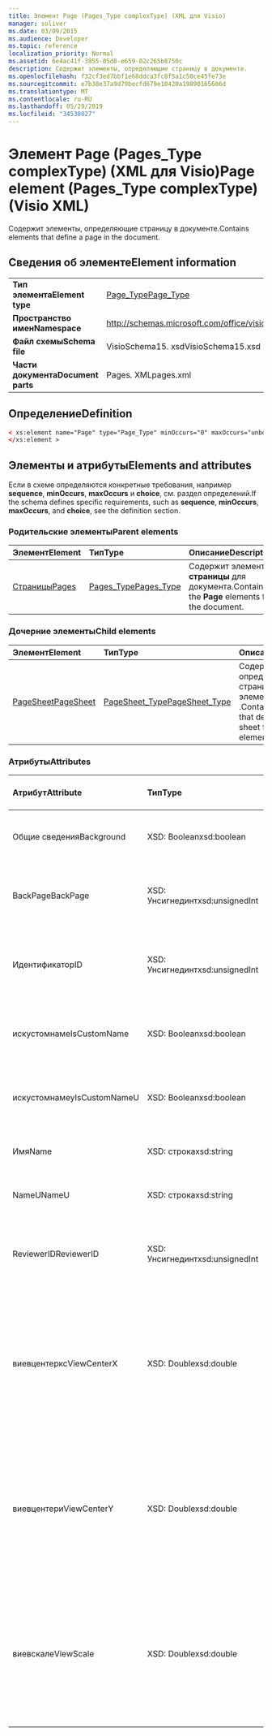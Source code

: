 ```yaml
---
title: Элемент Page (Pages_Type complexType) (XML для Visio)
manager: soliver
ms.date: 03/09/2015
ms.audience: Developer
ms.topic: reference
localization_priority: Normal
ms.assetid: 6e4ac41f-3855-05d8-e659-02c265b8750c
description: Содержит элементы, определяющие страницу в документе.
ms.openlocfilehash: f32cf3ed7bbf1e68ddca3fc8f5a1c50ce45fe73e
ms.sourcegitcommit: e7b38e37a9d79becfd679e10420a19890165606d
ms.translationtype: MT
ms.contentlocale: ru-RU
ms.lasthandoff: 05/29/2019
ms.locfileid: "34538027"
---
```

# <a name="page-element-pages_type-complextype-visio-xml"></a><span data-ttu-id="85019-103">Элемент Page (Pages_Type complexType) (XML для Visio)</span><span class="sxs-lookup"><span data-stu-id="85019-103">Page element (Pages_Type complexType) (Visio XML)</span></span>

<span data-ttu-id="85019-104">Содержит элементы, определяющие страницу в документе.</span><span class="sxs-lookup"><span data-stu-id="85019-104">Contains elements that define a page in the document.</span></span>
  
## <a name="element-information"></a><span data-ttu-id="85019-105">Сведения об элементе</span><span class="sxs-lookup"><span data-stu-id="85019-105">Element information</span></span>

|||
|:-----|:-----|
|<span data-ttu-id="85019-106">**Тип элемента**</span><span class="sxs-lookup"><span data-stu-id="85019-106">**Element type**</span></span> <br/> |[<span data-ttu-id="85019-107">Page_Type</span><span class="sxs-lookup"><span data-stu-id="85019-107">Page_Type</span></span>](page_type-complextypevisio-xml.md) <br/> |
|<span data-ttu-id="85019-108">**Пространство имен**</span><span class="sxs-lookup"><span data-stu-id="85019-108">**Namespace**</span></span> <br/> |http://schemas.microsoft.com/office/visio/2012/main  <br/> |
|<span data-ttu-id="85019-109">**Файл схемы**</span><span class="sxs-lookup"><span data-stu-id="85019-109">**Schema file**</span></span> <br/> |<span data-ttu-id="85019-110">VisioSchema15. xsd</span><span class="sxs-lookup"><span data-stu-id="85019-110">VisioSchema15.xsd</span></span>  <br/> |
|<span data-ttu-id="85019-111">**Части документа**</span><span class="sxs-lookup"><span data-stu-id="85019-111">**Document parts**</span></span> <br/> |<span data-ttu-id="85019-112">Pages. XML</span><span class="sxs-lookup"><span data-stu-id="85019-112">pages.xml</span></span>  <br/> |
   
## <a name="definition"></a><span data-ttu-id="85019-113">Определение</span><span class="sxs-lookup"><span data-stu-id="85019-113">Definition</span></span>

```XML
< xs:element name="Page" type="Page_Type" minOccurs="0" maxOccurs="unbounded" >
</xs:element >
```

## <a name="elements-and-attributes"></a><span data-ttu-id="85019-114">Элементы и атрибуты</span><span class="sxs-lookup"><span data-stu-id="85019-114">Elements and attributes</span></span>

<span data-ttu-id="85019-115">Если в схеме определяются конкретные требования, например **sequence**, **minOccurs**, **maxOccurs** и **choice**, см. раздел определений.</span><span class="sxs-lookup"><span data-stu-id="85019-115">If the schema defines specific requirements, such as **sequence**, **minOccurs**, **maxOccurs**, and **choice**, see the definition section.</span></span> 
  
### <a name="parent-elements"></a><span data-ttu-id="85019-116">Родительские элементы</span><span class="sxs-lookup"><span data-stu-id="85019-116">Parent elements</span></span>

|<span data-ttu-id="85019-117">**Элемент**</span><span class="sxs-lookup"><span data-stu-id="85019-117">**Element**</span></span>|<span data-ttu-id="85019-118">**Тип**</span><span class="sxs-lookup"><span data-stu-id="85019-118">**Type**</span></span>|<span data-ttu-id="85019-119">**Описание**</span><span class="sxs-lookup"><span data-stu-id="85019-119">**Description**</span></span>|
|:-----|:-----|:-----|
|[<span data-ttu-id="85019-120">Страницы</span><span class="sxs-lookup"><span data-stu-id="85019-120">Pages</span></span>](pages-elementvisio-xml.md) <br/> |[<span data-ttu-id="85019-121">Pages_Type</span><span class="sxs-lookup"><span data-stu-id="85019-121">Pages_Type</span></span>](pages_type-complextypevisio-xml.md) <br/> |<span data-ttu-id="85019-122">Содержит элементы **страницы** для документа.</span><span class="sxs-lookup"><span data-stu-id="85019-122">Contains the **Page** elements for the document.</span></span>  <br/> |
   
### <a name="child-elements"></a><span data-ttu-id="85019-123">Дочерние элементы</span><span class="sxs-lookup"><span data-stu-id="85019-123">Child elements</span></span>

|<span data-ttu-id="85019-124">**Элемент**</span><span class="sxs-lookup"><span data-stu-id="85019-124">**Element**</span></span>|<span data-ttu-id="85019-125">**Тип**</span><span class="sxs-lookup"><span data-stu-id="85019-125">**Type**</span></span>|<span data-ttu-id="85019-126">**Описание**</span><span class="sxs-lookup"><span data-stu-id="85019-126">**Description**</span></span>|
|:-----|:-----|:-----|
|[<span data-ttu-id="85019-127">PageSheet</span><span class="sxs-lookup"><span data-stu-id="85019-127">PageSheet</span></span>](pagesheet-element-page_type-complextypevisio-xml.md) <br/> |[<span data-ttu-id="85019-128">PageSheet_Type</span><span class="sxs-lookup"><span data-stu-id="85019-128">PageSheet_Type</span></span>](pagesheet_type-complextypevisio-xml.md) <br/> |<span data-ttu-id="85019-129">Содержит элементы, определяющие лист страницы для элемента **Page** .</span><span class="sxs-lookup"><span data-stu-id="85019-129">Contains elements that define the page sheet for a **Page** element.</span></span>  <br/> |
   
### <a name="attributes"></a><span data-ttu-id="85019-130">Атрибуты</span><span class="sxs-lookup"><span data-stu-id="85019-130">Attributes</span></span>

|<span data-ttu-id="85019-131">**Атрибут**</span><span class="sxs-lookup"><span data-stu-id="85019-131">**Attribute**</span></span>|<span data-ttu-id="85019-132">**Тип**</span><span class="sxs-lookup"><span data-stu-id="85019-132">**Type**</span></span>|<span data-ttu-id="85019-133">**Обязательный**</span><span class="sxs-lookup"><span data-stu-id="85019-133">**Required**</span></span>|<span data-ttu-id="85019-134">**Описание**</span><span class="sxs-lookup"><span data-stu-id="85019-134">**Description**</span></span>|<span data-ttu-id="85019-135">**Возможные значения**</span><span class="sxs-lookup"><span data-stu-id="85019-135">**Possible values**</span></span>|
|:-----|:-----|:-----|:-----|:-----|
|<span data-ttu-id="85019-136">Общие сведения</span><span class="sxs-lookup"><span data-stu-id="85019-136">Background</span></span>  <br/> |<span data-ttu-id="85019-137">XSD: Boolean</span><span class="sxs-lookup"><span data-stu-id="85019-137">xsd:boolean</span></span>  <br/> |<span data-ttu-id="85019-138">необязательный</span><span class="sxs-lookup"><span data-stu-id="85019-138">optional</span></span>  <br/> |<span data-ttu-id="85019-139">Флаг, указывающий, является ли страница страницей фона.</span><span class="sxs-lookup"><span data-stu-id="85019-139">A flag indicating if the page is a background page.</span></span>  <br/> |<span data-ttu-id="85019-140">Значения типа XSD: Boolean.</span><span class="sxs-lookup"><span data-stu-id="85019-140">Values of the xsd:boolean type.</span></span>  <br/> |
|<span data-ttu-id="85019-141">BackPage</span><span class="sxs-lookup"><span data-stu-id="85019-141">BackPage</span></span>  <br/> |<span data-ttu-id="85019-142">XSD: Унсигнединт</span><span class="sxs-lookup"><span data-stu-id="85019-142">xsd:unsignedInt</span></span>  <br/> |<span data-ttu-id="85019-143">необязательный</span><span class="sxs-lookup"><span data-stu-id="85019-143">optional</span></span>  <br/> |<span data-ttu-id="85019-144">Идентификатор фоновой страницы этой страницы.</span><span class="sxs-lookup"><span data-stu-id="85019-144">The ID of this page's background page.</span></span>  <br/> |<span data-ttu-id="85019-145">Значения типа XSD: Унсигнединт.</span><span class="sxs-lookup"><span data-stu-id="85019-145">Values of the xsd:unsignedInt type.</span></span>  <br/> |
|<span data-ttu-id="85019-146">Идентификатор</span><span class="sxs-lookup"><span data-stu-id="85019-146">ID</span></span>  <br/> |<span data-ttu-id="85019-147">XSD: Унсигнединт</span><span class="sxs-lookup"><span data-stu-id="85019-147">xsd:unsignedInt</span></span>  <br/> |<span data-ttu-id="85019-148">Обязательный</span><span class="sxs-lookup"><span data-stu-id="85019-148">required</span></span>  <br/> |<span data-ttu-id="85019-149">Уникальный идентификатор элемента в родительском элементе.</span><span class="sxs-lookup"><span data-stu-id="85019-149">The unique ID of the element within its parent element.</span></span>  <br/> |<span data-ttu-id="85019-150">Значения типа XSD: Унсигнединт.</span><span class="sxs-lookup"><span data-stu-id="85019-150">Values of the xsd:unsignedInt type.</span></span>  <br/> |
|<span data-ttu-id="85019-151">искустомнаме</span><span class="sxs-lookup"><span data-stu-id="85019-151">IsCustomName</span></span>  <br/> |<span data-ttu-id="85019-152">XSD: Boolean</span><span class="sxs-lookup"><span data-stu-id="85019-152">xsd:boolean</span></span>  <br/> |<span data-ttu-id="85019-153">необязательный</span><span class="sxs-lookup"><span data-stu-id="85019-153">optional</span></span>  <br/> |<span data-ttu-id="85019-154">Указывает, настроено ли имя пользователем.</span><span class="sxs-lookup"><span data-stu-id="85019-154">Indicates whether the name has been customized by the user.</span></span>  <br/> |<span data-ttu-id="85019-155">Значения типа XSD: Boolean.</span><span class="sxs-lookup"><span data-stu-id="85019-155">Values of the xsd:Boolean type.</span></span>  <br/> |
|<span data-ttu-id="85019-156">искустомнамеу</span><span class="sxs-lookup"><span data-stu-id="85019-156">IsCustomNameU</span></span>  <br/> |<span data-ttu-id="85019-157">XSD: Boolean</span><span class="sxs-lookup"><span data-stu-id="85019-157">xsd:boolean</span></span>  <br/> |<span data-ttu-id="85019-158">необязательный</span><span class="sxs-lookup"><span data-stu-id="85019-158">optional</span></span>  <br/> |<span data-ttu-id="85019-159">Указывает, настроено ли универсальное имя пользователем.</span><span class="sxs-lookup"><span data-stu-id="85019-159">Indicates whether the universal name has been customized by the user.</span></span>  <br/> |<span data-ttu-id="85019-160">Значения типа XSD: Boolean.</span><span class="sxs-lookup"><span data-stu-id="85019-160">Values of the xsd:Boolean type.</span></span>  <br/> |
|<span data-ttu-id="85019-161">Имя</span><span class="sxs-lookup"><span data-stu-id="85019-161">Name</span></span>  <br/> |<span data-ttu-id="85019-162">XSD: строка</span><span class="sxs-lookup"><span data-stu-id="85019-162">xsd:string</span></span>  <br/> |<span data-ttu-id="85019-163">необязательный</span><span class="sxs-lookup"><span data-stu-id="85019-163">optional</span></span>  <br/> |<span data-ttu-id="85019-164">Имя элемента.</span><span class="sxs-lookup"><span data-stu-id="85019-164">The name of the element.</span></span>  <br/> |<span data-ttu-id="85019-165">Значения типа String: XSD.</span><span class="sxs-lookup"><span data-stu-id="85019-165">Values of the xsd:string type.</span></span>  <br/> |
|<span data-ttu-id="85019-166">NameU</span><span class="sxs-lookup"><span data-stu-id="85019-166">NameU</span></span>  <br/> |<span data-ttu-id="85019-167">XSD: строка</span><span class="sxs-lookup"><span data-stu-id="85019-167">xsd:string</span></span>  <br/> |<span data-ttu-id="85019-168">необязательный</span><span class="sxs-lookup"><span data-stu-id="85019-168">optional</span></span>  <br/> |<span data-ttu-id="85019-169">Универсальное имя элемента.</span><span class="sxs-lookup"><span data-stu-id="85019-169">The universal name of the element.</span></span>  <br/> |<span data-ttu-id="85019-170">Значения типа String: XSD.</span><span class="sxs-lookup"><span data-stu-id="85019-170">Values of the xsd:string type.</span></span>  <br/> |
|<span data-ttu-id="85019-171">ReviewerID</span><span class="sxs-lookup"><span data-stu-id="85019-171">ReviewerID</span></span>  <br/> |<span data-ttu-id="85019-172">XSD: Унсигнединт</span><span class="sxs-lookup"><span data-stu-id="85019-172">xsd:unsignedInt</span></span>  <br/> |<span data-ttu-id="85019-173">необязательный</span><span class="sxs-lookup"><span data-stu-id="85019-173">optional</span></span>  <br/> |<span data-ttu-id="85019-174">Идентификатор проверяющего, связанный с наложением разметки.</span><span class="sxs-lookup"><span data-stu-id="85019-174">The ID of the reviewer associated with the markup overlay.</span></span>  <br/> |<span data-ttu-id="85019-175">Значения типа XSD: Унсигнединт.</span><span class="sxs-lookup"><span data-stu-id="85019-175">Values of the xsd:unsignedInt type.</span></span>  <br/> |
|<span data-ttu-id="85019-176">виевцентеркс</span><span class="sxs-lookup"><span data-stu-id="85019-176">ViewCenterX</span></span>  <br/> |<span data-ttu-id="85019-177">XSD: Double</span><span class="sxs-lookup"><span data-stu-id="85019-177">xsd:double</span></span>  <br/> |<span data-ttu-id="85019-178">необязательный</span><span class="sxs-lookup"><span data-stu-id="85019-178">optional</span></span>  <br/> |<span data-ttu-id="85019-179">**Виевцентеркс** и **виевцентери** указывают центральную точку на странице, которая предполагается при открытии нового представления (окна).</span><span class="sxs-lookup"><span data-stu-id="85019-179">**ViewCenterX** and **ViewCenterY** specify a center point on a page that a new view (window) assumes when it is opened initially.</span></span>  <br/> |<span data-ttu-id="85019-180">Значения типа XSD: Double.</span><span class="sxs-lookup"><span data-stu-id="85019-180">Values of the xsd:double type.</span></span>  <br/> |
|<span data-ttu-id="85019-181">виевцентери</span><span class="sxs-lookup"><span data-stu-id="85019-181">ViewCenterY</span></span>  <br/> |<span data-ttu-id="85019-182">XSD: Double</span><span class="sxs-lookup"><span data-stu-id="85019-182">xsd:double</span></span>  <br/> |<span data-ttu-id="85019-183">необязательный</span><span class="sxs-lookup"><span data-stu-id="85019-183">optional</span></span>  <br/> |<span data-ttu-id="85019-184">**Виевцентеркс** и **виевцентери** указывают центральную точку на странице, которая предполагается при открытии нового представления (окна).</span><span class="sxs-lookup"><span data-stu-id="85019-184">**ViewCenterX** and **ViewCenterY** specify a center point on a page that a new view (window) assumes when it is opened initially.</span></span>  <br/> |<span data-ttu-id="85019-185">Значения типа XSD: Double.</span><span class="sxs-lookup"><span data-stu-id="85019-185">Values of the xsd:double type.</span></span>  <br/> |
|<span data-ttu-id="85019-186">виевскале</span><span class="sxs-lookup"><span data-stu-id="85019-186">ViewScale</span></span>  <br/> |<span data-ttu-id="85019-187">XSD: Double</span><span class="sxs-lookup"><span data-stu-id="85019-187">xsd:double</span></span>  <br/> |<span data-ttu-id="85019-188">необязательный</span><span class="sxs-lookup"><span data-stu-id="85019-188">optional</span></span>  <br/> |<span data-ttu-id="85019-189">Фактор увеличения по умолчанию, используемый при открытии нового представления (окна) страницы.</span><span class="sxs-lookup"><span data-stu-id="85019-189">The default magnification factor to use when a new view (window) of the page is opened.</span></span> <span data-ttu-id="85019-190">Например, 1 = 100%; 1,5 = 150% и т. д.</span><span class="sxs-lookup"><span data-stu-id="85019-190">For example, 1 = 100%; 1.5 = 150%, and so on.</span></span>  <br/> |<span data-ttu-id="85019-191">Значения типа XSD: Double.</span><span class="sxs-lookup"><span data-stu-id="85019-191">Values of the xsd:double type.</span></span>  <br/> |
   

